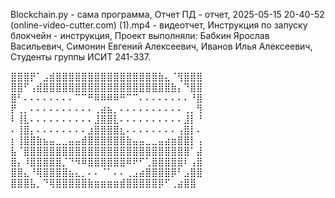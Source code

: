 Blockchain.py - сама программа,
Отчет ПД - отчет,
2025-05-15 20-40-52 (online-video-cutter.com) (1).mp4 - видеотчет,
Инструкция по запуску блокчейн - инструкция,
Проект выполняли:
Бабкин Ярослав Васильевич,
Симонин Евгений Алексеевич,
Иванов Илья Алексеевич,
Студенты группы ИСИТ 241-337.

⣿⣿⣿⡟⠁⣠⣾⣿⣿⣿⣿⣿⣿⣿⣿⣿⣿⣿⣿⣿⣿⣿⣿⣷⣄⠈⢻⣿⣿⣿
⣿⣿⠋⢠⣾⣿⣿⣿⣿⣿⣿⣿⣿⣿⣿⣿⣿⣿⣿⣿⣿⣿⣿⣿⣿⣷⡄⠙⣿⣿
⣿⠃⠄⠄⠄⠄⠄⠄⠄⠄⠉⠉⠛⠿⠿⠿⠿⠛⠉⠉⠄⠄⠄⠄⠄⠄⠄⠄⠘⣿
⡟⢀⡀⠄⠄⠄⠄⠄⠄⠄⠄⠄⠄⢀⣴⣦⡀⠄⠄⠄⠄⠄⠄⠄⠄⠄⠄⢀⡀⢻
⠇⢸⣇⠄⠄⠄⠄⠄⠄⠄⠄⠄⠄⣸⣿⣿⣇⠄⠄⠄⠄⠄⠄⠄⠄⠄⠄⣸⡇⠘
⠄⢸⣿⡄⠄⠄⠄⠄⠄⠄⠄⠄⣰⣿⣿⣿⣿⣆⠄⠄⠄⠄⠄⠄⠄⠄⢠⣿⡇⠄
⡆⢸⣿⣿⣷⣦⣤⣀⣀⣤⣤⣾⣿⣿⣿⣿⣿⣿⣷⣤⣤⣀⣀⣤⣴⣶⣿⣿⡇⢠
⣧⠈⣿⣿⣿⣿⣿⣿⣿⣿⣿⣿⣿⣿⣿⣿⣿⣿⣿⣿⣿⣿⣿⣿⣿⣿⣿⣿⠁⣼
⣿⡄⠸⣿⣿⣿⣿⣿⡈⠙⠻⠿⣿⣿⣿⣿⣿⣿⠿⠟⠋⢁⣿⣿⣿⣿⣿⠇⢠⣿
⣿⣿⣄⠘⢿⣿⣿⣿⣿⣦⣄⡀⠄⠄⠈⠁⠄⠄⢀⣠⣴⣿⣿⣿⣿⡿⠃⣠⣿⣿
⣿⣿⣿⣧⡀⠙⢿⣿⣿⣿⣿⣿⣷⣶⣶⣶⣶⣾⣿⣿⣿⣿⣿⡿⠋⢀⣴⣿⣿
